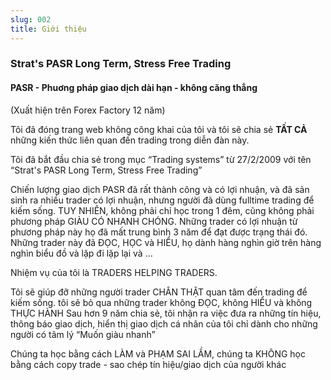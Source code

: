 ```yaml
---
slug: 002
title: Giới thiệu
---
```

### Strat's PASR Long Term, Stress Free Trading
#### PASR - Phuơng pháp giao dịch dài hạn - không căng thẳng
(Xuất hiện trên Forex Factory 12 năm)

Tôi đã đóng trang web không công khai của tôi và tôi sẽ chia sẻ **TẤT CẢ** những kiến thức liên quan đến trading trong diễn đàn này.

Tôi đã bắt đầu chia sẻ trong mục “Trading systems” từ 27/2/2009 với tên “Strat's PASR Long Term, Stress Free Trading”

Chiến lượng giao dịch PASR đã rất thành công và có lợi nhuận, và đã sản sinh ra nhiều trader có lợi nhuận, nhưng người đã dùng fulltime trading để kiếm sống. TUY NHIÊN, không phải chỉ học trong 1 đêm, cũng không phải phương pháp GIÀU CÓ NHANH CHÓNG. Những trader có lợi nhuận từ phương pháp này họ đã mất trung bình 3 năm để đạt được trạng thái đó. Những trader này đã ĐỌC, HỌC và HIỂU, họ dành hàng nghìn giờ trên hàng nghìn biểu đồ và lặp đi lặp lại và …

Nhiệm vụ của tôi là TRADERS HELPING TRADERS.

Tôi sẽ giúp đỡ những người trader CHÂN THẬT quan tâm đến trading để kiếm sống. tôi sẽ bỏ qua những trader không ĐỌC, không HIỂU và không THỰC HÀNH
Sau hơn 9 năm chia sẻ, tôi nhận ra việc đưa ra những tín hiệu, thông báo giao dịch, hiển thị giao dịch cá nhân của tôi chỉ dành cho những người có tâm lý “Muốn giàu nhanh”

Chúng ta học bằng cách LÀM và PHẠM SAI LẦM, chúng ta KHÔNG học bằng cách copy trade - sao chép tín hiệu/giao dịch của người khác




